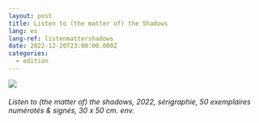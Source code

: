 ```yaml
---
layout: post
title: Listen to (the matter of) the Shadows
lang: es
lang-ref: listenmattershadows
date: 2022-12-20T23:00:00.000Z
categories:
  - edition
---
```


![](/Listen_to_\(the_matter_of\)_the_shadows_SCAN_\(300\)_UP.jpg)

###### *Listen to (the matter of) the shadows*, 2022, sérigraphie, 50 exemplaires numérotés & signés, 30 x 50 cm. env.
